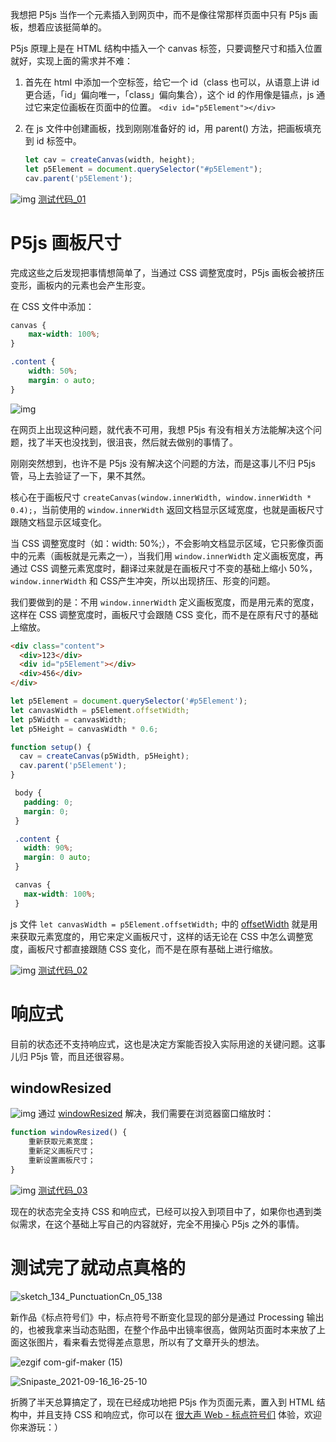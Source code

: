我想把 P5js 当作一个元素插入到网页中，而不是像往常那样页面中只有 P5js 画板，想着应该挺简单的。

P5js 原理上是在 HTML 结构中插入一个 canvas 标签，只要调整尺寸和插入位置就好，实现上面的需求并不难：
1. 首先在 html 中添加一个空标签，给它一个 id（class 也可以，从语意上讲 id 更合适，「id」偏向唯一，「class」偏向集合），这个 id 的作用像是锚点，js 通过它来定位画板在页面中的位置。
    `<div id="p5Element"></div>`

2. 在 js 文件中创建画板，找到刚刚准备好的 id，用 parent() 方法，把画板填充到 id 标签中。
    ``` javascript
    let cav = createCanvas(width, height); 
    let p5Element = document.querySelector("#p5Element");
    cav.parent('p5Element');
    ```
![img](https://user-images.githubusercontent.com/20842136/133625684-60cccddb-e3a1-4225-84cd-410b918ff04b.png)
[测试代码_01](https://jsfiddle.net/niuuin/1jhe5xua/4/)

# P5js 画板尺寸
完成这些之后发现把事情想简单了，当通过 CSS 调整宽度时，P5js 画板会被挤压变形，画板内的元素也会产生形变。

在 CSS 文件中添加：

``` css    
canvas {
    max-width: 100%;
}

.content {
    width: 50%;
    margin: o auto;
}
```
![img](https://user-images.githubusercontent.com/20842136/133625776-901e0088-9a64-4304-b285-052c00701ab9.png)

在网页上出现这种问题，就代表不可用，我想 P5js 有没有相关方法能解决这个问题，找了半天也没找到，很沮丧，然后就去做别的事情了。

刚刚突然想到，也许不是 P5js 没有解决这个问题的方法，而是这事儿不归 P5js 管，马上去验证了一下，果不其然。

核心在于画板尺寸 `createCanvas(window.innerWidth, window.innerWidth * 0.4);`，当前使用的 `window.innerWidth` 返回文档显示区域宽度，也就是画板尺寸跟随文档显示区域变化。

当 CSS 调整宽度时（如：width: 50%;），不会影响文档显示区域，它只影像页面中的元素（画板就是元素之一），当我们用 `window.innerWidth` 定义画板宽度，再通过 CSS 调整元素宽度时，翻译过来就是在画板尺寸不变的基础上缩小 50%，`window.innerWidth` 和 CSS产生冲突，所以出现挤压、形变的问题。

我们要做到的是：不用 `window.innerWidth` 定义画板宽度，而是用元素的宽度，这样在 CSS 调整宽度时，画板尺寸会跟随 CSS 变化，而不是在原有尺寸的基础上缩放。

``` html
<div class="content">
  <div>123</div>
  <div id="p5Element"></div>
  <div>456</div>
</div>
```

``` javascript
let p5Element = document.querySelector('#p5Element');
let canvasWidth = p5Element.offsetWidth;
let p5Width = canvasWidth;
let p5Height = canvasWidth * 0.6;

function setup() {
  cav = createCanvas(p5Width, p5Height);
  cav.parent('p5Element');
}
```

``` css
 body {
   padding: 0;
   margin: 0;
 }

 .content {
   width: 90%;
   margin: 0 auto;
 }

 canvas {
   max-width: 100%;
 }
```
js 文件 `let canvasWidth = p5Element.offsetWidth;` 中的 [offsetWidth](https://developer.mozilla.org/zh-CN/docs/Web/API/HTMLElement/offsetWidth) 就是用来获取元素宽度的，用它来定义画板尺寸，这样的话无论在 CSS 中怎么调整宽度，画板尺寸都直接跟随 CSS 变化，而不是在原有基础上进行缩放。

![img](https://user-images.githubusercontent.com/20842136/133625877-614d6c7b-7883-45e0-ac23-920f8c0571f1.png)
[测试代码_02](https://jsfiddle.net/niuuin/evnmjfod/55/)

# 响应式
目前的状态还不支持响应式，这也是决定方案能否投入实际用途的关键问题。这事儿归 P5js 管，而且还很容易。

## windowResized
![img](https://user-images.githubusercontent.com/20842136/133625945-a1838983-f3c7-4709-91f7-0f00823e6333.png)
通过 [windowResized](https://p5js.org/zh-Hans/reference/#/p5/windowResized) 解决，我们需要在浏览器窗口缩放时：

``` javascript
function windowResized() {
    重新获取元素宽度；
    重新定义画板尺寸；
    重新设置画板尺寸；
}
```
![img](https://user-images.githubusercontent.com/20842136/133626029-7af96ca6-27ad-49e6-9c74-5569d7e53917.gif)
[测试代码_03](https://jsfiddle.net/niuuin/qysx3tvz/35/)

现在的状态完全支持 CSS 和响应式，已经可以投入到项目中了，如果你也遇到类似需求，在这个基础上写自己的内容就好，完全不用操心 P5js 之外的事情。

# 测试完了就动点真格的
![sketch_134_PunctuationCn_05_138](https://user-images.githubusercontent.com/20842136/133626157-614c8c6e-c93c-46e8-9f63-8f7840a3311c.png)

新作品《标点符号们》中，标点符号不断变化显现的部分是通过 Processing 输出的，也被我拿来当动态贴图，在整个作品中出镜率很高，做网站页面时本来放了上面这张图片，看来看去觉得差点意思，所以有了文章开头的想法。

![ezgif com-gif-maker (15)](https://user-images.githubusercontent.com/20842136/133626240-62984262-f653-41d9-82f6-1057c2cb8e6d.gif)

![Snipaste_2021-09-16_16-25-10](https://user-images.githubusercontent.com/20842136/133626328-abb172da-15a5-4d40-9bf3-04bab4b3a07f.png)

折腾了半天总算搞定了，现在已经成功地把 P5js 作为页面元素，置入到 HTML 结构中，并且支持 CSS 和响应式，你可以在 [很大声 Web - 标点符号们](https://hendasheng.com/works_page/punctuation.html) 体验，欢迎你来游玩：）